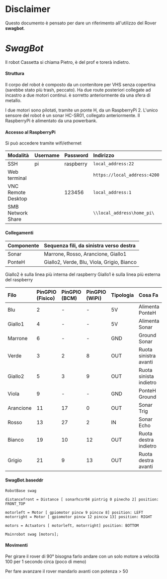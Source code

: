 # Disclaimer
Questo documento è pensato per dare un riferimento all'utilizzo del Rover **swagbot**.

# $SwagBot$
Il robot Cassetta si chiama Pietro, è del prof e torerà indietro.

#### Struttura
Il corpo del robot è composto da un contenitore per VHS senza copertina (sarebbe stato più trash, peccato).
Ha due route posteriori collegate ad incastro a due motori continui.
è sorretto anteriormente da una sfera di metallo.

I due motori sono pilotati, tramite un ponte H, da un RaspberryPi 2.
L'unico sensore del robot è un sonar HC-SR01, collegato anteriormente.
Il RaspberryPi è alimentato da una powerbank.

#### Accesso al RaspberryPi
Si può accedere tramite wifi/ethernet

|Modalità | Username | Password     | Indirizzo |
|  :------------- | :------------- | :------------- |  :------------- |
| SSH | pi       | raspberry       | `local_address:22` |
|  Web terminal | | |          `https://local_address:4200` |
|VNC Remote Desktop | | 123456     | `local_address:1` |
|SMB Network Share | | |      `\\local_address\home_pi\` |

#### Collegamenti

| Componente | Sequenza fili, da sinistra verso destra |  
| :------------- | :------------- |
| Sonar       | Marrone, Rosso, Arancione, Giallo1       |
| PonteH       | Giallo2, Verde, Blu, Viola, Grigio, Bianco       |

Giallo2 è sulla linea più interna del raspberry
Giallo1 è sulla linea più esterna del raspberry

| Filo | PinGPIO (Fisico) | PinGPIO (BCM) | PinGPIO (WiPi) | Tipologia | Cosa Fa |
| :-------- | :------- | :------ | :------- | :------ |  :------ |
| Blu       | 2  | -  | -  | 5V  | Alimenta PonteH |
| Giallo1   | 4  | -  | -  | 5V  | Alimenta Sonar |
| Marrone   | 6  | -  | -  | GND | Ground Sonar |
| Verde     | 3  | 2  | 8  | OUT | Ruota sinistra avanti |
| Giallo2   | 5  | 3  | 9  | OUT | Ruota sinista indietro |
| Viola     | 9  | -  | -  | GND | PonteH Ground |
| Arancione | 11 | 17 | 0  | OUT | Sonar Trig |
| Rosso     | 13 | 27 | 2  | IN  | Sonar Echo |
| Bianco    | 19 | 10 | 12 | OUT | Ruota destra indietro |
| Grigio    | 21 | 9  | 13 | OUT | Ruota destra avanti |

#### SwagBot.baseddr

```
RobotBase swag

distancefront = Distance [ sonarhcsr04 pintrig 0 pinecho 2] position: FRONT_TOP

motorleft = Motor [ gpiomotor pincw 9 pinccw 8] position: LEFT
motorright = Motor [ gpiomotor pincw 12 pinccw 13] position: RIGHT

motors = Actuators [ motorleft, motorright] position: BOTTOM

Mainrobot swag [motors];
```

#### Movimenti

Per girare il rover di 90° bisogna farlo andare con un solo motore a velocità 100 per 1 secondo circa (poco di meno)

Per fare avanzare il rover mandarlo avanti con potenza > 50
